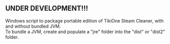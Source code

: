 ## UNDER DEVELOPMENT!!!

Windows script to package portable edition of TikiOne Steam Cleaner, with and without bundled JVM.  
To bundle a JVM, create and populate a "jre" folder into the "dist" or "dist2" folder.